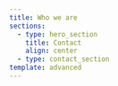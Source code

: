 ```yaml
---
title: Who we are
sections:
  - type: hero_section
    title: Contact
    align: center
  - type: contact_section
template: advanced
---
```


